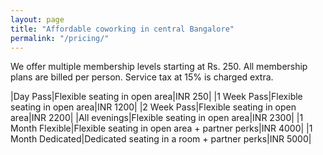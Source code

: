 ```yaml
---
layout: page
title: "Affordable coworking in central Bangalore"
permalink: "/pricing/"
---
```


We offer multiple membership levels starting at Rs. 250. All membership plans are billed per person. Service tax at 15% is charged extra.

|Day Pass|Flexible seating in open area|INR 250|
|1 Week Pass|Flexible seating in open area|INR 1200|
|2 Week Pass|Flexible seating in open area|INR 2200|
|All evenings|Flexible seating in open area|INR 2300|
|1 Month Flexible|Flexible seating in open area + partner perks|INR 4000|
|1 Month Dedicated|Dedicated seating in a room + partner perks|INR 5000|


<a href="https://www.instamojo.com/jaagastartup/jaaga-coworking-membership/" rel="im-checkout" data-behaviour="remote" data-style="no-style" data-text="Sign up for a free trial"></a>
<script src="https://d2xwmjc4uy2hr5.cloudfront.net/im-embed/im-embed.min.js"></script>
